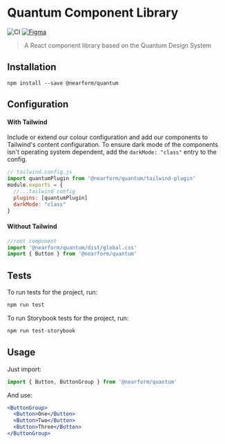 # Quantum Component Library

![CI](https://github.com/nearform/quantum/actions/workflows/ci.yml/badge.svg?event=push) [![Figma](https://img.shields.io/badge/figma-designs-f24e1e?logo=figma)](https://www.figma.com/design/XFbhstkgQFz8ZefAU3w2p4/1.-Quantum-Design-System?m=auto&node-id=1-5&t=nMe5iB6lqqJ52oc4-1)

> A React component library based on the Quantum Design System

## Installation

```
npm install --save @nearform/quantum
```

## Configuration

#### With Tailwind

Include or extend our colour configuration and add our components to Tailwind's content configuration. To ensure dark mode of the components isn't operating system dependent, add the `darkMode: "class"` entry to the config.

```js
// tailwind.config.js
import quantumPlugin from '@nearform/quantum/tailwind-plugin'
module.exports = {
  //...tailwind config
  plugins: [quantumPlugin]
  darkMode: "class"
}
```

#### Without Tailwind

```js
//root component
import '@nearform/quantum/dist/global.css'
import { Button } from '@nearform/quantum'
```

## Tests

To run tests for the project, run:

```js
npm run test
```

To run Storybook tests for the project, run:


```js
npm run test-storybook
```

## Usage

Just import:

```js
import { Button, ButtonGroup } from '@nearform/quantum'
```

And use:

```jsx
<ButtonGroup>
  <Button>One</Button>
  <Button>Two</Button>
  <Button>Three</Button>
</ButtonGroup>
```
